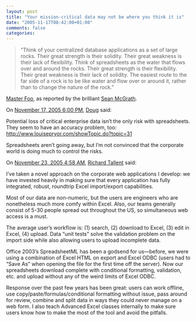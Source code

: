 ```yaml
---
layout: post
title: "Your mission-critical data may not be where you think it is"
date: "2005-11-17T08:42:00+01:00"
comments: false
categories: 
---
```


<blockquote>
<p>&#8220;Think of your centralized database applications as a set of large rocks. Their great strength is their solidity. Their great weakness is their lack of flexibility. Think of spreadsheets as the water that flows over and around the rocks. Their great strength is their flexibility. Their great weakness is their lack of solidity. The easiest route to the far side of a rock is to be like water and flow over or around it, rather than to change the nature of the rock.&#8221;</p>
</blockquote>

<p><a href="http://www.itworld.com/App/650/nls_ebiz_masterfoodefines051115/index.html">Master Foo</a>, as reported by the brilliant <a href="http://seanmcgrath.blogspot.com/archives/2005_11_13_seanmcgrath_archive.html#113204243284268293">Sean McGrath</a>.</p>

<section class="comments">

<div class="comment" id="comment-712">
On <a href="#comment-712" title="Permalink to this comment">November 17, 2005  6:00 PM</a>, <a href="http://creativekarma.com/" title="http://creativekarma.com/" rel="nofollow">Doug</a>
said:
<p>Potential loss of critical enterprise data isn&#8217;t the only risk with spreadsheets. They seem to have an accuracy problem, too:
<a href="http://www.louisepryor.com/showTopic.do?topic=31" rel="nofollow" /><a href="http://www.louisepryor.com/showTopic.do?topic=31" rel="nofollow">http://www.louisepryor.com/showTopic.do?topic=31</a></p>

<p>Spreadsheets aren&#8217;t going away, but I&#8217;m not convinced that the corporate world is doing much to control the risks.</p>


<div class="comment" id="comment-713">
On <a href="#comment-713" title="Permalink to this comment">November 23, 2005  4:58 AM</a>, <a href="http://www.tallent.us/" title="http://www.tallent.us/" rel="nofollow">Richard Tallent</a>
said:
<p>I&#8217;ve taken a novel approach on the corporate web applications I develop: we have invested heavily in making sure that every application has fully integrated, robust, roundtrip Excel import/export capabilities.</p>

<p>Most of our data are non-numeric, but the users are engineers who are nonetheless much more comfy within Excel. Also, our teams generally consist of 5-30 people spread out throughout the US, so simultaneous web access is a must.</p>

<p>The average user&#8217;s workflow is: (1) search, (2) download to Excel, (3) edit in Excel, (4) upload. Data &#8220;unit tests&#8221; solve the validation problem on the import side while also allowing users to upload incomplete data.</p>

<p>Office 2003&#8217;s SpreadsheetML has been a godsend for us&#8212;before, we were using a combination of Excel HTML on export and Excel ODBC (users had to &#8220;Save As&#8221; when opening the file for the first time off the server). Now our spreadsheets download complete with conditional formatting, validation, etc. and upload without any of the weird limits of Excel ODBC.</p>

<p>Response over the past few years has been great: users can work offline, use copy/paste/formulas/conditional formatting without issue, pass around for review, combine and split data in ways they could never manage on a web form. I also teach Advanced Excel classes internally to make sure users know how to make the most of the tool and avoid the pitfalls.</p>


</section>

